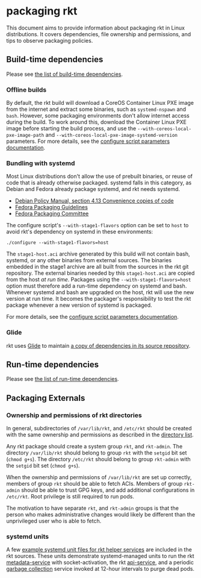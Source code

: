 # packaging rkt

This document aims to provide information about packaging rkt in Linux distributions. It covers dependencies, file ownership and permissions, and tips to observe packaging policies.

## Build-time dependencies

Please see [the list of build-time dependencies][build-deps].

### Offline builds

By default, the rkt build will download a CoreOS Container Linux PXE image from the internet and extract some binaries, such as `systemd-nspawn` and `bash`. However, some packaging environments don't allow internet access during the build. To work around this, download the Container Linux PXE image before starting the build process, and use the `--with-coreos-local-pxe-image-path` and `--with-coreos-local-pxe-image-systemd-version` parameters. For more details, see the [configure script parameters documentation][build-config].

### Bundling with systemd

Most Linux distributions don't allow the use of prebuilt binaries, or reuse of code that is already otherwise packaged. systemd falls in this category, as Debian and Fedora already package systemd, and rkt needs systemd.

- [Debian Policy Manual, section 4.13 Convenience copies of code][debian-policy-4.13]
- [Fedora Packaging Guidelines][fedora-packaging-guidelines]
- [Fedora Packaging Committee][fedora-packaging-committee]

The configure script's `--with-stage1-flavors` option can be set to `host` to avoid rkt's dependency on systemd in these environments:

```
./configure --with-stage1-flavors=host
```

The `stage1-host.aci` archive generated by this build will not contain bash, systemd, or any other binaries from external sources. The binaries embedded in the stage1 archive are all built from the sources in the rkt git repository. The external binaries needed by this `stage1-host.aci` are copied from the host *at run time*. Packages using the `--with-stage1-flavors=host` option must therefore add a run-time dependency on systemd and bash. Whenever systemd and bash are upgraded on the host, rkt will use the new version at run time. It becomes the packager's responsibility to test the rkt package whenever a new version of systemd is packaged.

For more details, see the [configure script parameters documentation][build-config].

### Glide

rkt uses [Glide][glide] to maintain [a copy of dependencies in its source repository][rkt-vendor].

## Run-time dependencies

Please see [the list of run-time dependencies][run-deps].

## Packaging Externals

### Ownership and permissions of rkt directories

In general, subdirectories of `/var/lib/rkt`, and `/etc/rkt` should be created with the same ownership and permissions as described in the [directory list][rkt-dirs].

Any rkt package should create a system group `rkt`, and `rkt-admin`. The directory `/var/lib/rkt` should belong to group `rkt` with the `setgid` bit set (`chmod g+s`). The directory `/etc/rkt` should belong to group `rkt-admin` with the `setgid` bit set (`chmod g+s`).

When the ownership and permissions of `/var/lib/rkt` are set up correctly, members of group `rkt` should be able to fetch ACIs. Members of group `rkt-admin` should be able to trust GPG keys, and add additional configurations in `/etc/rkt`. Root privilege is still required to run pods.

The motivation to have separate `rkt`, and `rkt-admin` groups is that the person who makes administrative changes would likely be different than the unprivileged user who is able to fetch.

### systemd units

A few [example systemd unit files for rkt helper services][rkt-units] are included in the rkt sources. These units demonstrate systemd-managed units to run the rkt [metadata-service][rkt-metadata-svc] with socket-activation, the rkt [api-service][api-service], and a periodic [garbage collection][rkt-gc] service invoked at 12-hour intervals to purge dead pods.

[build-config]: build-configure.md
[build-deps]: dependencies.md#build-time-dependencies
[debian-policy-4.13]: https://www.debian.org/doc/debian-policy/ch-source.html#s-embeddedfiles
[fedora-packaging-committee]: https://www.mail-archive.com/devel@lists.fedoraproject.org/msg88276.html
[fedora-packaging-guidelines]: https://fedoraproject.org/wiki/Packaging:Guidelines#No_inclusion_of_pre-built_binaries_or_libraries
[glide]: https://glide.sh
[rkt-gc]: subcommands/gc.md
[rkt-metadata-svc]: subcommands/metadata-service.md
[api-service]: subcommands/api-service.md
[rkt-units]: https://github.com/rkt/rkt/tree/master/dist/init/systemd
[rkt-vendor]: https://github.com/rkt/rkt/tree/master/vendor
[run-deps]: dependencies.md#run-time-dependencies
[rkt-dirs]: https://github.com/rkt/rkt/blob/master/dist/init/systemd/tmpfiles.d/rkt.conf
